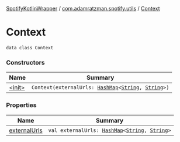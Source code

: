 [SpotifyKotlinWrapper](../../index.md) / [com.adamratzman.spotify.utils](../index.md) / [Context](./index.md)

# Context

`data class Context`

### Constructors

| Name | Summary |
|---|---|
| [&lt;init&gt;](-init-.md) | `Context(externalUrls: `[`HashMap`](https://kotlinlang.org/api/latest/jvm/stdlib/kotlin.collections/-hash-map/index.html)`<`[`String`](https://kotlinlang.org/api/latest/jvm/stdlib/kotlin/-string/index.html)`, `[`String`](https://kotlinlang.org/api/latest/jvm/stdlib/kotlin/-string/index.html)`>)` |

### Properties

| Name | Summary |
|---|---|
| [externalUrls](external-urls.md) | `val externalUrls: `[`HashMap`](https://kotlinlang.org/api/latest/jvm/stdlib/kotlin.collections/-hash-map/index.html)`<`[`String`](https://kotlinlang.org/api/latest/jvm/stdlib/kotlin/-string/index.html)`, `[`String`](https://kotlinlang.org/api/latest/jvm/stdlib/kotlin/-string/index.html)`>` |

